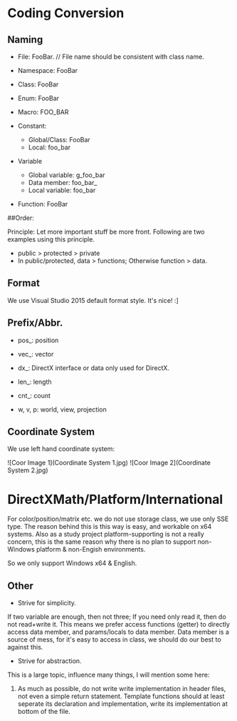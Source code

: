 
# Coding Conversion

## Naming

* File: FooBar.  // File name should be consistent with class name.

* Namespace: FooBar

* Class: FooBar

* Enum: FooBar

* Macro: FOO_BAR

* Constant:
  * Global/Class: FooBar
  * Local: foo_bar

* Variable
  * Global variable: g_foo_bar
  * Data member: foo_bar_
  * Local variable: foo_bar

* Function: FooBar

##Order: 

Principle: Let more important stuff be more front. Following are two examples using this principle.
  * public > protected > private
  * In public/protected, data > functions; Otherwise function > data.

## Format

We use Visual Studio 2015 default format style. It's nice! :]

## Prefix/Abbr.

* pos_: position

* vec_: vector

* dx_: DirectX interface or data only used for DirectX.

* len_: length

* cnt_: count

* w, v, p: world, view, projection

## Coordinate System

We use left hand coordinate system:

![Coor Image 1](Coordinate System 1.jpg)
![Coor Image 2](Coordinate System 2.jpg)

# DirectXMath/Platform/International

For color/position/matrix etc. we do not use storage class, we use only SSE type. The reason behind this is this way is easy, and workable on x64 systems. Also as a study project platform-supporting is not a really concern, this is the same reason why there is no plan to support non-Windows platform & non-Engish environments.

So we only support Windows x64 & English.

## Other

* Strive for simplicity. 

If two variable are enough, then not three; If you need only read it, then do not read+write it. This means we prefer access functions (getter) to directly access data member, and params/locals to data member. Data member is a source of mess, for it's easy to access in class, we should do our best to against this.

* Strive for abstraction.

This is a large topic, influence many things, I will mention some here:

1. As much as possible, do not write write implementation in header files, not even a simple return statement. Template functions should at least seperate its declaration and implementation, write its implementation at bottom of the file.
